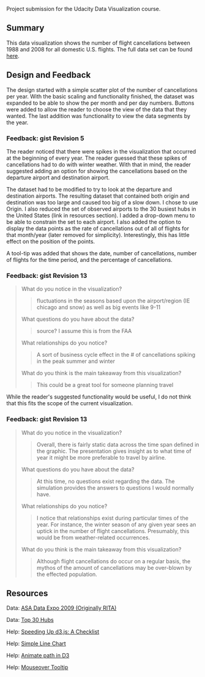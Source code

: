 
Project submission for the Udacity Data Visualization course.

## Summary
This data visualization shows the number of flight cancellations between 1988 and 2008 for all domestic U.S. flights. The full data set can be found [here](http://stat-computing.org/dataexpo/2009/the-data.html).

## Design and Feedback
The design started with a simple scatter plot of the number of cancellations per year. With the basic scaling and functionality finished, the dataset was expanded to be able to show the per month and per day numbers. Buttons were added to allow the reader to choose the view of the data that they wanted. The last addition was functionality to view the data segments by the year.

### Feedback: gist Revision 5
The reader noticed that there were spikes in the visualization that occurred at the beginning of every year. The reader guessed that these spikes of cancellations had to do with winter weather. With that in mind, the reader suggested adding an option for showing the cancellations based on the departure airport and destination airport.

The dataset had to be modified to try to look at the departure and destination airports. The resulting dataset that contained both origin and destination was too large and caused too big of a slow down. I chose to use Origin. I also reduced the set of observed airports to the 30 busiest hubs in the United States (link in resources section). I added a drop-down menu to be able to constrain the set to each airport. I also added the option to display the data points as the rate of cancellations out of all of flights for that month/year (later removed for simplicity). Interestingly, this has little effect on the position of the points.

A tool-tip was added that shows the date, number of cancellations, number of flights for the time period, and the percentage of cancellations.

### Feedback: gist Revision 13
>What do you notice in the visualization?
>>fluctuations in the seasons based upon the airport/region (IE chicago and snow) as well as big events like 9-11
>
>What questions do you have about the data?
>>source? I assume this is from the FAA 
>
>What relationships do you notice?
>>A sort of business cycle effect in the # of cancellations spiking in the peak summer and winter
>
>What do you think is the main takeaway from this visualization?
>>This could be a great tool for someone planning travel

While the reader's suggested functionality would be useful, I do not think that this fits the scope of the current visualization.

### Feedback: gist Revision 13
>What do you notice in the visualization?
>>Overall, there is fairly static data across the time span defined in the graphic. The presentation gives insight as to what time of year it might be more preferable to travel by airline.
>
>What questions do you have about the data?
>>At this time, no questions exist regarding the data. The simulation provides the answers to questions I would normally have.
>
>What relationships do you notice?
>>I notice that relationships exist during particular times of the year. For instance, the winter season of any given year sees an uptick in the number of flight cancellations. Presumably, this would be from weather-related occurrences.
>
>What do you think is the main takeaway from this visualization?
>>Although flight cancellations do occur on a regular basis, the mythos of the amount of cancellations may be over-blown by the effected population.

## Resources
Data: [ASA Data Expo 2009 (Originally RITA)](http://stat-computing.org/dataexpo/2009/the-data.html)

Data: [Top 30 Hubs](https://en.wikipedia.org/wiki/List_of_the_busiest_airports_in_the_United_States)

Help: [Speeding Up d3.js: A Checklist](https://www.safaribooksonline.com/blog/2014/02/20/speeding-d3-js-checklist/)

Help: [Simple Line Chart](https://bl.ocks.org/mbostock/3883245)

Help: [Animate path in D3](http://bl.ocks.org/duopixel/4063326)

Help: [Mouseover Tooltip](https://bl.ocks.org/mbostock/3902569)